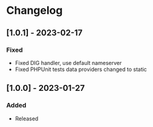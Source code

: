 # Changelog

## [1.0.1] - 2023-02-17

### Fixed

- Fixed DIG handler, use default nameserver
- Fixed PHPUnit tests data providers changed to static

## [1.0.0] - 2023-01-27

### Added

- Released
